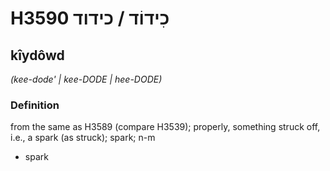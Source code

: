 # H3590 כִידוֹד / כידוד

## kîydôwd

_(kee-dode' | kee-DODE | hee-DODE)_

### Definition

from the same as H3589 (compare H3539); properly, something struck off, i.e., a spark (as struck); spark; n-m

- spark
